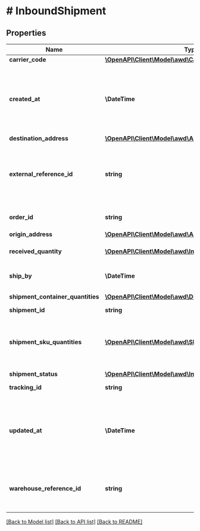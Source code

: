 # # InboundShipment

## Properties

Name | Type | Description | Notes
------------ | ------------- | ------------- | -------------
**carrier_code** | [**\OpenAPI\Client\Model\awd\CarrierCode**](CarrierCode.md) |  | [optional]
**created_at** | **\DateTime** | Timestamp when the shipment was created. The date is returned in &lt;a href&#x3D;&#39;https://developer-docs.amazon.com/sp-api/docs/iso-8601&#39;&gt;ISO 8601&lt;/a&gt; format. | [optional]
**destination_address** | [**\OpenAPI\Client\Model\awd\Address**](Address.md) |  |
**external_reference_id** | **string** | Client-provided reference ID that can correlate this shipment to client resources. For example, to map this shipment to an internal bookkeeping order record. | [optional]
**order_id** | **string** | The AWD inbound order ID that this inbound shipment belongs to. |
**origin_address** | [**\OpenAPI\Client\Model\awd\Address**](Address.md) |  |
**received_quantity** | [**\OpenAPI\Client\Model\awd\InventoryQuantity[]**](InventoryQuantity.md) | Quantity received (at the receiving end) as part of this shipment. | [optional]
**ship_by** | **\DateTime** | Timestamp when the shipment will be shipped. | [optional]
**shipment_container_quantities** | [**\OpenAPI\Client\Model\awd\DistributionPackageQuantity[]**](DistributionPackageQuantity.md) | Packages that are part of this shipment. |
**shipment_id** | **string** | Unique shipment ID. |
**shipment_sku_quantities** | [**\OpenAPI\Client\Model\awd\SkuQuantity[]**](SkuQuantity.md) | Quantity details at SKU level for the shipment. This attribute will only appear if the skuQuantities parameter in the request is set to SHOW. | [optional]
**shipment_status** | [**\OpenAPI\Client\Model\awd\InboundShipmentStatus**](InboundShipmentStatus.md) |  |
**tracking_id** | **string** | Carrier-unique tracking ID for this shipment. | [optional]
**updated_at** | **\DateTime** | Timestamp when the shipment was updated. The date is returned in &lt;a href&#x3D;&#39;https://developer-docs.amazon.com/sp-api/docs/iso-8601&#39;&gt;ISO 8601&lt;/a&gt; format. | [optional]
**warehouse_reference_id** | **string** | An AWD-provided reference ID that you can use to interact with the warehouse. For example, a carrier appointment booking. | [optional]

[[Back to Model list]](../../README.md#models) [[Back to API list]](../../README.md#endpoints) [[Back to README]](../../README.md)
